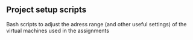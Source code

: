 ## Project setup scripts
Bash scripts to adjust the adress range (and other useful settings) of the virtual machines used in the assignments
